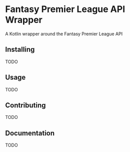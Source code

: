 # Fantasy Premier League API Wrapper

A Kotlin wrapper around the Fantasy Premier League API

## Installing

TODO

## Usage

TODO

## Contributing

TODO

## Documentation

TODO